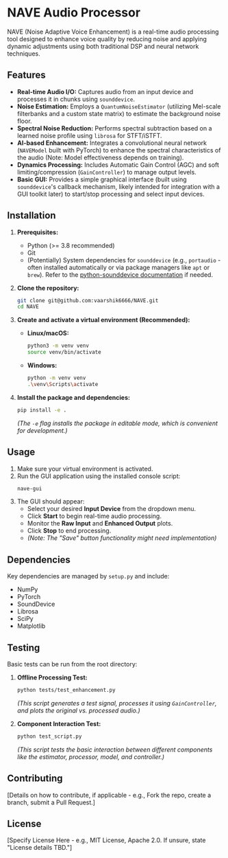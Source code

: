 # NAVE Audio Processor

NAVE (Noise Adaptive Voice Enhancement) is a real-time audio processing tool designed to enhance voice quality by reducing noise and applying dynamic adjustments using both traditional DSP and neural network techniques.

## Features

*   **Real-time Audio I/O:** Captures audio from an input device and processes it in chunks using `sounddevice`.
*   **Noise Estimation:** Employs a `QuantumNoiseEstimator` (utilizing Mel-scale filterbanks and a custom state matrix) to estimate the background noise floor.
*   **Spectral Noise Reduction:** Performs spectral subtraction based on a learned noise profile using `librosa` for STFT/iSTFT.
*   **AI-based Enhancement:** Integrates a convolutional neural network (`NAVEModel` built with PyTorch) to enhance the spectral characteristics of the audio (Note: Model effectiveness depends on training).
*   **Dynamics Processing:** Includes Automatic Gain Control (AGC) and soft limiting/compression (`GainController`) to manage output levels.
*   **Basic GUI:** Provides a simple graphical interface (built using `sounddevice`'s callback mechanism, likely intended for integration with a GUI toolkit later) to start/stop processing and select input devices.

## Installation

1.  **Prerequisites:**
    *   Python (>= 3.8 recommended)
    *   Git
    *   (Potentially) System dependencies for `sounddevice` (e.g., `portaudio` - often installed automatically or via package managers like `apt` or `brew`). Refer to the [python-sounddevice documentation](https://python-sounddevice.readthedocs.io/en/latest/installation.html) if needed.

2.  **Clone the repository:**
    ```bash
    git clone git@github.com:vaarshik6666/NAVE.git
    cd NAVE
    ```

3.  **Create and activate a virtual environment (Recommended):**
    *   **Linux/macOS:**
        ```bash
        python3 -m venv venv
        source venv/bin/activate
        ```
    *   **Windows:**
        ```bash
        python -m venv venv
        .\venv\Scripts\activate
        ```

4.  **Install the package and dependencies:**
    ```bash
    pip install -e .
    ```
    *(The `-e` flag installs the package in editable mode, which is convenient for development.)*

## Usage

1.  Make sure your virtual environment is activated.
2.  Run the GUI application using the installed console script:
    ```bash
    nave-gui
    ```
3.  The GUI should appear:
    *   Select your desired **Input Device** from the dropdown menu.
    *   Click **Start** to begin real-time audio processing.
    *   Monitor the **Raw Input** and **Enhanced Output** plots.
    *   Click **Stop** to end processing.
    *   *(Note: The "Save" button functionality might need implementation)*

## Dependencies

Key dependencies are managed by `setup.py` and include:
*   NumPy
*   PyTorch
*   SoundDevice
*   Librosa
*   SciPy
*   Matplotlib

## Testing

Basic tests can be run from the root directory:

1.  **Offline Processing Test:**
    ```bash
    python tests/test_enhancement.py
    ```
    *(This script generates a test signal, processes it using `GainController`, and plots the original vs. processed audio.)*

2.  **Component Interaction Test:**
    ```bash
    python test_script.py
    ```
    *(This script tests the basic interaction between different components like the estimator, processor, model, and controller.)*

<!-- Optional Sections -->

## Contributing

[Details on how to contribute, if applicable - e.g., Fork the repo, create a branch, submit a Pull Request.]

## License

[Specify License Here - e.g., MIT License, Apache 2.0. If unsure, state "License details TBD."]
